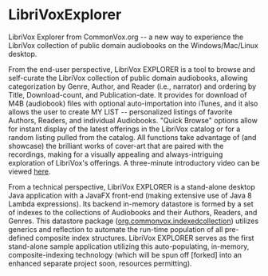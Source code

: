 # LibriVoxExplorer
LibriVox Explorer from CommonVox.org -- a new way to experience the LibriVox collection of public domain audiobooks on the Windows/Mac/Linux desktop.

From the end-user perspective, LibriVox EXPLORER is a tool to browse and self-curate the LibriVox collection of public domain audiobooks, allowing categorization by Genre, Author, and Reader (i.e., narrator) and ordering by Title, Download-count, and Publication-date. It provides for download of M4B (audiobook) files with optional auto-importation into iTunes, and it also allows the user to create MY LIST -- personalized listings of favorite Authors, Readers, and individual Audiobooks. "Quick Browse" options allow for instant display of the latest offerings in the LibriVox catalog or for a random listing pulled from the catalog. All functions take advantage of (and showcase) the brilliant works of cover-art that are paired with the recordings, making for a visually appealing and always-intriguing exploration of LibriVox's offerings. A three-minute introductory video can be viewed [here](http://commonvox.org/le-tutorial).

From a technical perspective, LibriVox EXPLORER is a stand-alone desktop Java application with a JavaFX front-end (making extensive use of Java 8 Lambda expressions). Its backend in-memory datastore is formed by a set of indexes to the collections of Audiobooks and their Authors, Readers, and Genres. This datastore package ([org.commonvox.indexedcollection](https://github.com/dvimont/IndexedCollection)) utilizes generics and reflection to automate the run-time population of all pre-defined composite index structures. LibriVox EXPLORER serves as the first stand-alone sample application utilizing this auto-populating, in-memory, composite-indexing technology (which will be spun off [forked] into an enhanced separate project soon, resources permitting).
